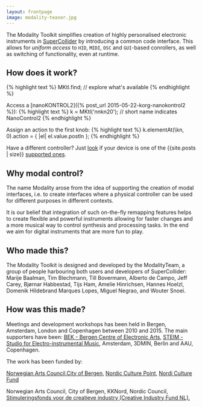 ```yaml
---
layout: frontpage
image: modality-teaser.jpg
---
```


The Modality Toolkit simplifies creation of highly personalised electronic instruments in [SuperCollider](http://supercollider.github.org) by introducing a common code interface. This allows for *uniform access* to ```HID```, ```MIDI```, ```OSC``` and ```GUI```-based conrollers, as well as switching of functionality, even at runtime.

## How does it work?

{% highlight text %}
MKtl.find; // explore what's available
{% endhighlight %}

Access a [nanoKONTROL2]({% post_url 2015-05-22-korg-nanokontrol2 %}):
{% highlight text %}
k = MKtl('nnkn20'); // short name indicates NanoControl2
{% endhighlight %}

Assign an action to the first knob:
{% highlight text %}
k.elementAt(\kn, 0).action = { |el| el.value.postln }; 
{% endhighlight %}

Have a different controller? Just [look](controllers) if your device is one of the {{site.posts | size}} [supported ones](controllers).

## Why modal control?
The name Modality arose from the idea of supporting the creation of modal interfaces, i.e. to create interfaces where a physical controller can be used for different purposes in different contexts.

It is our belief that integration of such on-the-fly remapping features helps to create flexible and powerful instruments allowing for faster changes and a more musical way to control synthesis and processing tasks. In the end we aim for digital instruments that are more fun to play. 

## Who made this?
The Modality Toolkit is designed and developed by the ModalityTeam, a group of people harbouring both users and developers of SuperCollider: Marije Baalman, Tim Blechmann, Till Bovermann, Alberto de Campo, Jeff Carey, Bjørnar Habbestad, Tijs Ham, Amelie Hinrichsen, Hannes Hoelzl, Domenik Hildebrand Marques Lopes, Miguel Negrao, and Wouter Snoei.

## How was this made?
Meetings and development workshops has been held in Bergen, Amsterdam, London and Copenhagen between 2010 and 2015. The main supporters have been: [BEK - Bergen Centre of Electronic Arts](http://www.bek.no), [STEIM - Studio for Electro-instrumental Music](http://www.steim.org), Amsterdam, 3DMIN, Berlin and AAU, Copenhagen.

The work has been funded by:


[Norwegian Arts Council](http://kulturrad.no),[City of Bergen](https://www.bergen.kommune.no/kultur), [Nordic Culture Point](http://www.kulturkontaktnord.org), [Nordi Culture Fund](http://www.nordiskkulturfond.org)

Norwegian Arts Council, City of Bergen, KKNord, Nordic Council, [Stimuleringsfonds voor de creatieve industry (Creative Industry Fund NL).](http://stimuleringsfonds.nl/nl/actueel/toekenningen/modality_work_group/)

